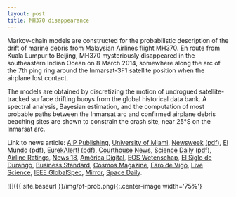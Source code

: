 ```yaml
---
layout: post
title: MH370 disappearance
---
```

Markov-chain models are constructed for the probabilistic description of the drift of marine debris from Malaysian Airlines flight MH370. En route from Kuala Lumpur to Beijing, MH370 mysteriously disappeared in the southeastern Indian Ocean on 8 March 2014, somewhere along the arc of the 7th ping ring around the Inmarsat-3F1 satellite position when the airplane lost contact.

The models are obtained by discretizing the motion of undrogued satellite-tracked surface drifting buoys from the global historical data bank. A spectral analysis, Bayesian estimation, and the computation of most probable paths between the Inmarsat arc and confirmed airplane debris beaching sites are shown to constrain the crash site, near 25°S on the Inmarsat arc.

Link to news article: [AIP Publishing](https://publishing.aip.org/publications/latest-content/new-mathematical-approach-tested-for-the-search-of-flight-mh370/), [University of Miami](https://news.miami.edu/rsmas/stories/2019/05/study-suggests-crash-location-of-mh370-near-25degree-south-north-of-underwater-search-area.html), [Newsweek](https://www.newsweek.com/mh370-mystery-crash-site-north-scientists-1409706) [(pdf)](/archive/news/2019-newsweek-mh370.pdf), [El Mundo](https://www.elmundo.es/ciencia-y-salud/2019/05/01/5cc87cd221efa0bf088b4643.html) [(pdf)](/archive/news/2019-elmundo-mh370.pdf), [EurekAlert!](https://www.eurekalert.org/pub_releases/2019-04/aiop-nma042519.php) [(pdf)](/archive/news/2019-eurekaalert-mh370.pdf), [Courthouse News](https://www.courthousenews.com/math-helps-narrow-possible-crash-site-of-flight-mh370/), [Science Daily](https://www.sciencedaily.com/releases/2019/04/190430111142.htm) [(pdf)](/archive/news/2019-scdaily-mh370.pdf), [Airline Ratings](https://www.airlineratings.com/news/mh370-new-study-suggests-plane-north/), [News 18](https://www.news18.com/news/auto/scientists-may-have-found-possible-crash-site-of-malaysian-airlines-flight-mh370-2125693.html), [América Digital](https://www.americadigital.com/sorprendete/donde-esta-el-avion-de-malaysia-airlines-con-matematicas-tratan-de-desvelar-ese-misterio-18318), [EOS Wetenschap](https://www.eoswetenschap.eu/technologie/chaostheorie-zoekt-mee-naar-mh370), [El Siglo de Durango](https://www.elsiglodedurango.com.mx/noticia/1046143.matematicas-tratan-de-develar-donde-esta-el-vuelo-mh370-de-malaysia.html), [Business Standard](https://www.business-standard.com/article/pti-stories/scientists-find-possible-crash-site-of-flight-mh370-119050100311_1.html), [Cosmos Magazine](https://cosmosmagazine.com/mathematics/mathematical-analysis-suggests-new-area-for-missing-mh370-search), [Faro de Vigo](https://www.farodevigo.es/sociedad/2019/05/04/matematicas-tratan-desvelar-vuelo-mh370/2099123.html), [Live Science](https://insights.globalspec.com/article/11766/new-clues-emerge-into-possible-crash-site-of-mh370), [IEEE GlobalSpec](https://www.livescience.tech/2019/05/01/new-mathematical-approach-tested-for-the-search-of-flight-mh370/), [Mirror](https://www.mirror.co.uk/science/mh370-crash-substantially-further-north-14974229), [Space Daily](http://www.spacedaily.com/reports/Study_suggests_crash_location_of_MH370_near_25S_north_of_underwater_search_area_999.html).

![]({{ site.baseurl }}/img/pf-prob.png){:.center-image width='75%'}
